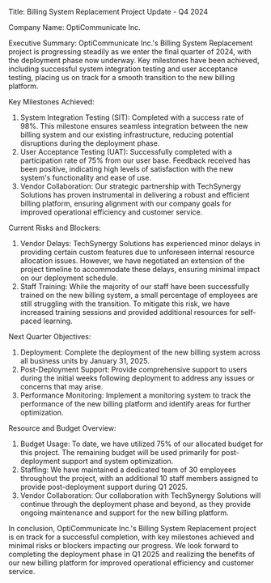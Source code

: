  Title: Billing System Replacement Project Update - Q4 2024

Company Name: OptiCommunicate Inc.

Executive Summary:
OptiCommunicate Inc.'s Billing System Replacement project is progressing steadily as we enter the final quarter of 2024, with the deployment phase now underway. Key milestones have been achieved, including successful system integration testing and user acceptance testing, placing us on track for a smooth transition to the new billing platform.

Key Milestones Achieved:
1. System Integration Testing (SIT): Completed with a success rate of 98%. This milestone ensures seamless integration between the new billing system and our existing infrastructure, reducing potential disruptions during the deployment phase.
2. User Acceptance Testing (UAT): Successfully completed with a participation rate of 75% from our user base. Feedback received has been positive, indicating high levels of satisfaction with the new system's functionality and ease of use.
3. Vendor Collaboration: Our strategic partnership with TechSynergy Solutions has proven instrumental in delivering a robust and efficient billing platform, ensuring alignment with our company goals for improved operational efficiency and customer service.

Current Risks and Blockers:
1. Vendor Delays: TechSynergy Solutions has experienced minor delays in providing certain custom features due to unforeseen internal resource allocation issues. However, we have negotiated an extension of the project timeline to accommodate these delays, ensuring minimal impact on our deployment schedule.
2. Staff Training: While the majority of our staff have been successfully trained on the new billing system, a small percentage of employees are still struggling with the transition. To mitigate this risk, we have increased training sessions and provided additional resources for self-paced learning.

Next Quarter Objectives:
1. Deployment: Complete the deployment of the new billing system across all business units by January 31, 2025.
2. Post-Deployment Support: Provide comprehensive support to users during the initial weeks following deployment to address any issues or concerns that may arise.
3. Performance Monitoring: Implement a monitoring system to track the performance of the new billing platform and identify areas for further optimization.

Resource and Budget Overview:
1. Budget Usage: To date, we have utilized 75% of our allocated budget for this project. The remaining budget will be used primarily for post-deployment support and system optimization.
2. Staffing: We have maintained a dedicated team of 30 employees throughout the project, with an additional 10 staff members assigned to provide post-deployment support during Q1 2025.
3. Vendor Collaboration: Our collaboration with TechSynergy Solutions will continue through the deployment phase and beyond, as they provide ongoing maintenance and support for the new billing platform.

In conclusion, OptiCommunicate Inc.'s Billing System Replacement project is on track for a successful completion, with key milestones achieved and minimal risks or blockers impacting our progress. We look forward to completing the deployment phase in Q1 2025 and realizing the benefits of our new billing platform for improved operational efficiency and customer service.